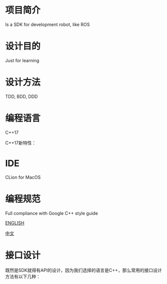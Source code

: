 # 项目简介
Is a SDK for development robot, like ROS 

# 设计目的
Just for learning 

# 设计方法
TDD, BDD, DDD

# 编程语言
C++17

C++17新特性：


# IDE 
CLion for MacOS
# 编程规范
Full compliance with Google C++ style guide

[ENGLISH](https://google.github.io/styleguide/cppguide.html)

[中文](https://zh-google-styleguide.readthedocs.io/en/latest/google-cpp-styleguide/contents/)

# 接口设计

既然是SDK就得有API的设计，因为我们选择的语言是C++，那么常用的接口设计方法有以下几种：
